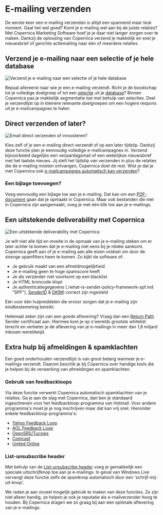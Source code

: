 # E-mailing verzenden

De eerste keer een e-mailing verzenden is altijd een spannend maar leuk
moment. Gaat het wel goed? Komt je e-mailing wel aan bij de juiste
relaties? Met Copernica Marketing Software hoef je je daar niet langer
zorgen over te maken. Dankzij de oplossing van Copernica verzend je
makkelijk en snel je nieuwsbrief of gerichte actiemailing naar één of
meerdere relaties.

Verzend je e-mailing naar een selectie of je hele database
----------------------------------------------------------

![Verzend je e-mailing naar een selectie of je hele
database](../images/nl-send-to-target-groups-copernica.gif)

Bepaal allereerst naar wie je een e-mailing verzendt. Richt je de
boodschap tot je volledige doelgroep of tot een
[selectie](./define-target-groups-with-selections.md "Definieer doelgroepen met selecties")
uit je [database](./creating-your-own-databases.md "Maak je eigen database")?
Binnen Copernica pas je makkelijk segmentatie toe met behulp van
selecties. Deel je verzendlijst op in kleinere relevante doelgroepen om
een hogere respons uit je e-mailcampagnes te halen.

Direct verzenden of later?
--------------------------

![Email direct verzenden of
inroosteren?](../images/nl-verzend.png "Verzend je e-mailing naar een selectie of je hele database")

Kies zelf of je een e-mailing direct verzendt of op een later tijdstip.
Dankzij deze functie plan je eenvoudig volledige e-mailcampagnes in.
Verzend bijvoorbeeld dagelijks een verjaardagsmail of een wekelijkse
nieuwsbrief met het laatste nieuws. Jij stelt het tijdstip van verzenden
in plus de relaties die de e-mailing moeten ontvangen, Copernica doet de
rest. Wist je dat je met Copernica ook [e-mailcampagnes automatisch kan
verzenden](./automate-your-campaigns.md "Automatiseer je campagnes")?

### Een bijlage toevoegen?

Voeg eenvoudig een bijlage toe aan je e-mailing. Dat kan om een
[PDF-document](./create-your-personalized-pdf.md "Maak een gepersonaliseerd PDF-document")
gaan dat je opmaakt in Copernica. Maar ook bestanden die niet in
Copernica zijn aangemaakt, voeg je met één klik toe aan je e-mailings.

Een uitstekende deliverability met Copernica
--------------------------------------------

![Een uitstekende deliverability met
Copernica](../images/nl-deliverability.png "Een uitstekende deliverability met Copernica")

Je wilt niet alle tijd en moeite in de opmaak van je e-mailing steken om
er later achter te komen dat je e-mailing niet eens bij je relatie
aankomt. Copernica geeft aan of je e-mailing aan alle eisen voldoet om
door de strenge spamfilters heen te komen. Zo kijkt de software of:

-   Je gebruik maakt van een afmeldmogelijkheid
-   Je e-mailing geen te hoge spamscore heeft
-   Je als verzender niet voorkomt op een blacklist
-   Je HTML broncode klopt
-   Je authenticatiegegevens
    (./what-is-sender-policy-framework-spf.md "SPF"),
    [SenderID](./sender-id-how-does-it-work.md "SenderID") &
    [DKIM](./dkim-domainkey-identified-mail.md "DKIM")) correct zijn ingesteld

Eén voor één hulpmiddelen die ervoor zorgen dat je e-mailing zijn
eindbestemming bereikt.

Helemaal zeker zijn van een goede aflevering? Vraag dan een [Return
Path](./return-path-improved-deliverability-and-trust.md "Return Path")
Sender certificaat aan. Hiermee kom je op s'werelds grootste whitelist
terecht en verbeter je de aflevering van je e-mailings in meer dan 1,8
miljard inboxen wereldwijd.

Extra hulp bij afmeldingen & spamklachten
-----------------------------------------

Een goed onderhouden verzendlijst is van groot belang wanneer je
e-mailings verzendt. Daarom beschik je bij Copernica over handige tools
die je helpen bij de verwerking van afmeldingen en spamklachten.

### Gebruik van feedbackloops

Via deze functie verwerkt Copernica automatisch spamklachten van je
relaties. Ga je aan de slag met Copernica, dan ben je standaard
ingeschreven voor het feedbackloop-programma van Hotmail. Voor andere
programma's moet je je nog inschrijven maar dat kan vrij snel. Hieronder
enkele feedbackloop-programma's:

-   [Yahoo Feedback Loop](http://feedbackloop.yahoo.net/ "Yahoo Feedback Loop")
-   [AOL Feedback Loop](https://postmaster.aol.com/fbl-request "AOL Feedback Loop")
-   [OpenSRS/Tucows](http://fbl.hostedemail.com/ "OpenSRS/ Tucows feedback loop programma")
-   [Comcast](http://feedback.comcast.net/ "Comcast")
-   [United Online](http://www.unitedonline.net/postmaster/whitelisted.html "United Online")

### List-unsubscribe header

Met behulp van de [List-unsubscribe
header](./list-unsubscribe-header-a-reputation-improving-email-header.md "List-unsubscribe header")
voeg je gemakkelijk een speciale uitschrijfknop toe aan je e-mailings.
In geval van Windows Live vervangt deze functie zelfs de spamknop
automatisch door een 'schrijf-mij-uit-knop'.

We raden je aan zoveel mogelijk gebruik te maken van deze functies. Ze
zijn niet alleen handig, ze helpen je ook je reputatie als
e-mailverzender hoog te houden. Bij Copernica dragen we zo graag bij aan
een optimale aflevering van je e-mailings.
